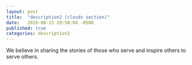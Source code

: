 ```yaml
---
layout: post
title:  "description2 (clouds section)"
date:   2018-08-15 19:58:04 -0500
published: true
categories: description2
---
```

We believe in sharing the stories of those who serve and inspire others to serve others.

